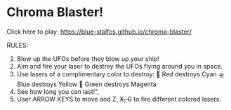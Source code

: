 # Chroma Blaster!

Click here to play: https://blue-stalfos.github.io/chroma-blaster/

RULES:

1. Blow up the UFOs before they blow up your ship! 
2. Aim and fire your laser to destroy the UFOs flying around you in space.
3. Use lasers of a complimentary color to destroy:
		🚀 Red destroys Cyan
		🛸 Blue destroys Yellow
		👾 Green destroys Magenta 				
4. See how long you can last!", 
5. User ARROW KEYS to move and Z, ~~X, C~~ to fire different colored lasers.
